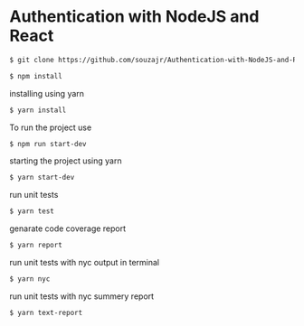 # Authentication with NodeJS and React 

```bash
$ git clone https://github.com/souzajr/Authentication-with-NodeJS-and-React.git
```

```bash
$ npm install
```

installing using yarn
```bash
$ yarn install
```

To run the project use
```bash
$ npm run start-dev
```

starting the project using yarn
```bash
$ yarn start-dev
```

run unit tests
```bash
$ yarn test
```

genarate code coverage report
```bash
$ yarn report
```

run unit tests with nyc output in terminal
```bash
$ yarn nyc
```

run unit tests with nyc summery report
```bash
$ yarn text-report
```